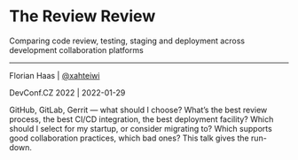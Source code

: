# The Review Review
Comparing code review, testing, staging and deployment across development collaboration platforms

* * *

Florian Haas | [@xahteiwi](https://twitter.com/xahteiwi)

DevConf.CZ 2022 | 2022-01-29

<!-- Note -->
GitHub, GitLab, Gerrit — what should I choose? What’s the best review process, the best CI/CD integration, the best deployment facility? Which should I select for my startup, or consider migrating to? Which supports good collaboration practices, which bad ones? This talk gives the run-down.
